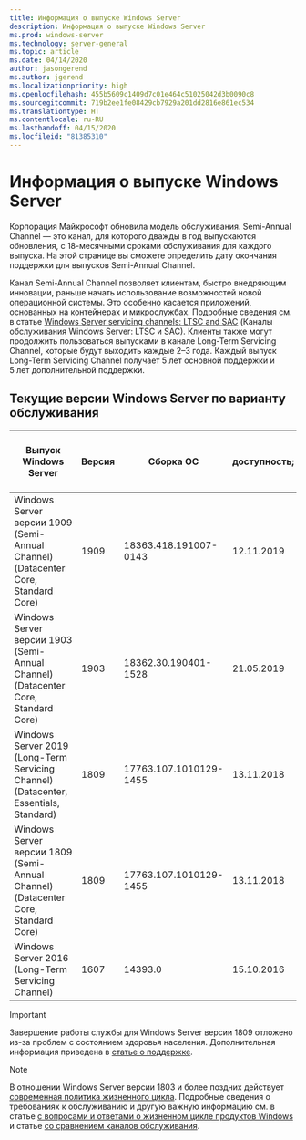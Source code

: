 ```yaml
---
title: Информация о выпуске Windows Server
description: Информация о выпуске Windows Server
ms.prod: windows-server
ms.technology: server-general
ms.topic: article
ms.date: 04/14/2020
author: jasongerend
ms.author: jgerend
ms.localizationpriority: high
ms.openlocfilehash: 455b5609c1409d7c01e464c51025042d3b0090c8
ms.sourcegitcommit: 719b2ee1fe08429cb7929a201dd2816e861ec534
ms.translationtype: HT
ms.contentlocale: ru-RU
ms.lasthandoff: 04/15/2020
ms.locfileid: "81385310"
---
```

# <a name="windows-server-release-information"></a>Информация о выпуске Windows Server

Корпорация Майкрософт обновила модель обслуживания. Semi-Annual Channel — это канал, для которого дважды в год выпускаются обновления, с 18-месячными сроками обслуживания для каждого выпуска. На этой странице вы сможете определить дату окончания поддержки для выпусков Semi-Annual Channel.

Канал Semi-Annual Channel позволяет клиентам, быстро внедряющим инновации, раньше начать использование возможностей новой операционной системы. Это особенно касается приложений, основанных на контейнерах и микрослужбах. Подробные сведения см. в статье [Windows Server servicing channels: LTSC and SAC](../get-started-19/servicing-channels-19.md) (Каналы обслуживания Windows Server: LTSC и SAC). Клиенты также могут продолжить пользоваться выпусками в канале Long-Term Servicing Channel, которые будут выходить каждые 2–3 года. Каждый выпуск Long-Term Servicing Channel получает 5 лет основной поддержки и 5 лет дополнительной поддержки.

## <a name="windows-server-current-versions-by-servicing-option"></a>Текущие версии Windows Server по варианту обслуживания

| Выпуск Windows Server | Версия | Сборка ОС | доступность; | Дата окончания основной фазы поддержки|Дата окончания дополнительной фазы поддержки |
|----------------|---------|----------|----------|---------|----------|
| Windows Server версии 1909 (Semi-Annual Channel) (Datacenter Core, Standard Core) | 1909  | 18363.418.191007-0143 | 12.11.2019 | 11.05.2021 | См. заметку |
| Windows Server версии 1903 (Semi-Annual Channel) (Datacenter Core, Standard Core) | 1903  | 18362.30.190401-1528 | 21.05.2019 | 08.12.2020 | См. заметку |
|Windows Server 2019 (Long-Term Servicing Channel) (Datacenter, Essentials, Standard)|1809|17763.107.1010129-1455|13.11.2018|09.01.2024|09.01.2029|
|Windows Server версии 1809 (Semi-Annual Channel) (Datacenter Core, Standard Core)|1809|17763.107.1010129-1455|13.11.2018|10.11.2020|См. заметку|
| Windows Server 2016 (Long-Term Servicing Channel)| 1607 | 14393.0 | 15.10.2016 |11.01.2022| 11.01.2027|

> [!IMPORTANT]
> Завершение работы службы для Windows Server версии 1809 отложено из-за проблем с состоянием здоровья населения. Дополнительная информация приведена в [статье о поддержке](https://support.microsoft.com/help/4557164).

>[!NOTE]
> В отношении Windows Server версии 1803 и более поздних действует [современная политика жизненного цикла](https://support.microsoft.com/help/30881). Подробные сведения о требованиях к обслуживанию и другую важную информацию см. в статье [с вопросами и ответами о жизненном цикле продуктов Windows](https://support.microsoft.com/help/18581/lifecycle-faq-windows-products) и статье [со сравнением каналов обслуживания](../get-started-19/servicing-channels-19.md).